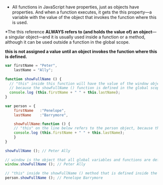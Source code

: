 * All functions in JavaScript have properties, just as objects have properties. And when a function executes, it gets the this property—a variable with the value of the object that invokes the function where this is used.

*The this reference **ALWAYS refers to (and holds the value of) an object**—a singular object—and it is usually used inside a function or a method, although it can be used outside a function in the global scope.

**this is not assigned a value until an object invokes the function where this is defined.**

```javascript
var firstName = "Peter",
    lastName = "Ally";
​
function showFullName () {
  // "this" inside this function will have the value of the window object​
  // because the showFullName () function is defined in the global scope, just like the firstName and lastName​
  console.log (this.firstName + " " + this.lastName);
}
​
var person = {
    firstName   :"Penelope",
    lastName    :"Barrymore",

    showFullName:function () {
    // "this" on the line below refers to the person object, because the showFullName function will be invoked by person object.​
    console.log (this.firstName + " " + this.lastName);
    }
}
​
showFullName (); // Peter Ally​
​
// window is the object that all global variables and functions are defined on, hence:​
window.showFullName (); // Peter Ally​
​
// "this" inside the showFullName () method that is defined inside the person object still refers to the person object, hence:​
person.showFullName (); // Penelope Barrymore
```
